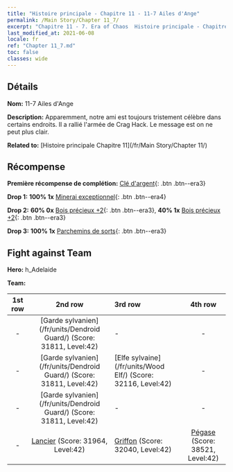 ```yaml
---
title: "Histoire principale - Chapitre 11 - 11-7 Ailes d'Ange"
permalink: /Main Story/Chapter 11_7/
excerpt: "Chapitre 11 - 7. Era of Chaos  Histoire principale - Chapitre 11_7. 11-7 Ailes d'Ange"
last_modified_at: 2021-06-08
locale: fr
ref: "Chapter 11_7.md"
toc: false
classes: wide
---
```


## Détails

 **Nom:** 11-7 Ailes d'Ange

 **Description:** Apparemment, notre ami est toujours tristement célèbre dans certains endroits. Il a rallié l'armée de Crag Hack. Le message est on ne peut plus clair.

 **Related to:** [Histoire principale Chapitre 11](/fr/Main Story/Chapter 11/)

## Récompense

 **Première récompense de complétion:** [Clé d'argent](/ItemsFR/con_693/){: .btn .btn--era3}

 **Drop 1:** **100% 1x** [Minerai exceptionnel](/ItemsFR/mat_33/){: .btn .btn--era4}

 **Drop 2:** **60% 0x** [Bois précieux +2](/ItemsFR/mat_27/){: .btn .btn--era3}, **40% 1x** [Bois précieux +2](/ItemsFR/mat_27/){: .btn .btn--era3}

 **Drop 3:** **100% 1x** [Parchemins de sorts](/ItemsFR/con_694/){: .btn .btn--era3}


## Fight against Team
 **Hero:** h_Adelaide

 **Team:**


  | 1st row | 2nd row | 3rd row | 4th row |
  |:----:|:----:|:----|:----:|
  | - | [Garde sylvanien](/fr/units/Dendroid Guard/) (Score: 31811, Level:42)  | - | - |
  | - | [Garde sylvanien](/fr/units/Dendroid Guard/) (Score: 31811, Level:42)  | [Elfe sylvaine](/fr/units/Wood Elf/) (Score: 32116, Level:42)  | - |
  | - | [Garde sylvanien](/fr/units/Dendroid Guard/) (Score: 31811, Level:42)  | - | - |
  | - | [Lancier](/fr/units/Pikeman/) (Score: 31964, Level:42)  | [Griffon](/fr/units/Griffin/) (Score: 32040, Level:42)  | [Pégase](/fr/units/Pegasus/) (Score: 38521, Level:42)  |


